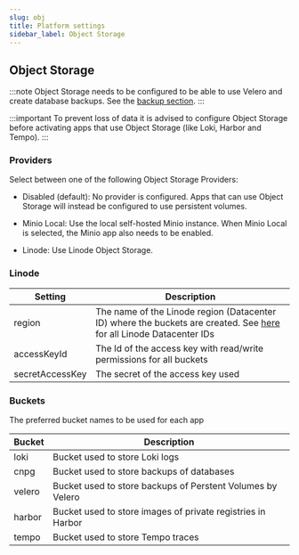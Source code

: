 ```yaml
---
slug: obj
title: Platform settings
sidebar_label: Object Storage
---
```


## Object Storage

:::note
Object Storage needs to be configured to be able to use Velero and create database backups. See the [backup section](backup.md).
:::

:::important
To prevent loss of data it is advised to configure Object Storage before activating apps that use Object Storage (like Loki, Harbor and Tempo).
:::

### Providers

Select between one of the following Object Storage Providers:

- Disabled (default): No provider is configured. Apps that can use Object Storage will instead be configured to use persistent volumes.

- Minio Local: Use the local self-hosted Minio instance. When Minio Local is selected, the Minio app also needs to be enabled.

- Linode: Use Linode Object Storage.

### Linode

| Setting | Description |
| ------- | ----------- |
| region| The name of the Linode region (Datacenter ID) where the buckets are created. See [here](https://techdocs.akamai.com/cloud-computing/docs/access-buckets-and-files-through-urls#cluster-url-s3-endpoint) for all Linode Datacenter IDs |
| accessKeyId | The Id of the access key with read/write permissions for all buckets |
| secretAccessKey | The secret of the access key used |

### Buckets

The preferred bucket names to be used for each app

| Bucket | Description |
| ------- | ----------- |
| loki    | Bucket used to store Loki logs |
| cnpg | Bucket used to store backups of databases |
| velero | Bucket used to store backups of Perstent Volumes by Velero |
| harbor | Bucket used to store images of private registries in Harbor |
| tempo | Bucket used to store Tempo traces |



